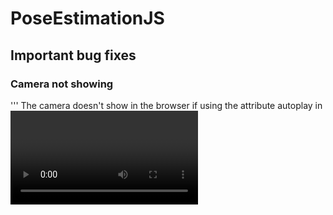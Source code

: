 # PoseEstimationJS
## Important bug fixes
### Camera not showing 
'''
The camera doesn't show in the browser if using the attribute autoplay in <video> tag. Instead, play camera stream in JS.
'''
